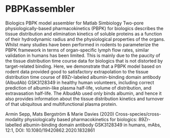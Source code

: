 # PBPKassembler
Biologics PBPK model assembler for Matlab Simbiology
Two-pore physiologically-based pharmacokinetics (PBPK) for biologics describes the tissue distribution and elimination kinetics of soluble proteins as a function of their hydrodynamic radius and the physiological properties of the organs. Whilst many studies have been performed in rodents to parameterize the PBPK framework in terms of organ-specific lymph flow rates, similar validation in humans has been limited. This is mainly due to the paucity of the tissue distribution time course data for biologics that is not distorted by target-related binding. Here, we demonstrate that a PBPK model based on rodent data provided good to satisfactory extrapolation to the tissue distribution time course of 89Zr-labeled albumin-binding domain antibody (AlbudAb) GSK3128349 in healthy human volunteers, including correct prediction of albumin-like plasma half-life, volume of distribution, and extravasation half-life. The AlbudAb used only binds albumin, and hence it also provides information about the tissue distribution kinetics and turnover of that ubiquitous and multifunctional plasma protein.

Armin Sepp, Mats Bergström & Marie Davies (2020) Cross-species/cross-modality physiologically based pharmacokinetics for biologics: 89Zr-labelled albumin-binding domain antibody GSK3128349 in humans, mAbs, 12:1, DOI: 10.1080/19420862.2020.1832861
